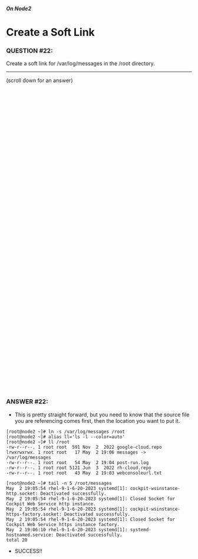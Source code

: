 ***On Node2***
# Create a Soft Link

### QUESTION #22:
Create a soft link for /var/log/messages in the /root directory.

***
(scroll down for an answer)

<br/><br/><br/><br/><br/><br/><br/><br/><br/><br/><br/><br/><br/><br/><br/><br/><br/><br/><br/><br/><br/><br/><br/><br/>
<br/><br/><br/><br/><br/><br/><br/><br/><br/><br/><br/><br/><br/><br/><br/><br/><br/><br/><br/><br/><br/><br/><br/><br/>

### ANSWER #22:

* This is pretty straight forward, but you need to know that the source file you are referencing comes first,
then the location you want to put it.

```
[root@node2 ~]# ln -s /var/log/messages /root
[root@node2 ~]# alias ll='ls -l --color=auto'
[root@node2 ~]# ll /root
-rw-r--r--. 1 root root  591 Nov  2  2022 google-cloud.repo
lrwxrwxrwx. 1 root root   17 May  2 19:06 messages -> /var/log/messages
-rw-r--r--. 1 root root   54 May  2 19:04 post-run.log
-rw-r--r--. 1 root root 5121 Jun  3  2022 rh-cloud.repo
-rw-r--r--. 1 root root   43 May  2 19:03 webconsoleurl.txt

[root@node2 ~]# tail -n 5 /root/messages
May  2 19:05:54 rhel-9-1-6-20-2023 systemd[1]: cockpit-wsinstance-http.socket: Deactivated successfully.
May  2 19:05:54 rhel-9-1-6-20-2023 systemd[1]: Closed Socket for Cockpit Web Service http instance.
May  2 19:05:54 rhel-9-1-6-20-2023 systemd[1]: cockpit-wsinstance-https-factory.socket: Deactivated successfully.
May  2 19:05:54 rhel-9-1-6-20-2023 systemd[1]: Closed Socket for Cockpit Web Service https instance factory.
May  2 19:06:10 rhel-9-1-6-20-2023 systemd[1]: systemd-hostnamed.service: Deactivated successfully.
total 20
```

* SUCCESS!!
